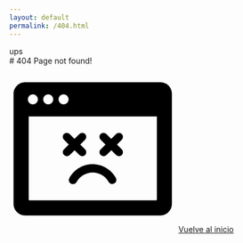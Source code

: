 ```yaml
---
layout: default
permalink: /404.html
---
```


<div class="flex flex-col justify-center min-h-screen">
  <div class="relative py-3 mx-auto sm:max-w-xl">
  <div class="space-y-4">
    <div class="text-xl text-gray-500 ">ups</div>
    <div class="text-4xl "># 404 Page not found!</div>
  </div>
  <svg height="300" width="300" xmlns="http://www.w3.org/2000/svg" viewBox="0 0 100 100"><switch><g><path d="M90.5 10.1h-81c-3.9 0-7 3.2-7 7v65.8c0 3.9 3.2 7 7 7h80.9c3.9 0 7-3.1 7-7V17.1c.1-3.9-3.1-7-6.9-7zm-58 7.2c1.7 0 3 1.4 3 3 0 1.7-1.4 3-3 3-1.7 0-3-1.4-3-3 0-1.7 1.3-3 3-3zm-9.2 0c1.7 0 3 1.4 3 3 0 1.7-1.4 3-3 3-1.7 0-3-1.4-3-3 0-1.7 1.4-3 3-3zm-9.2 0c1.7 0 3 1.4 3 3 0 1.7-1.4 3-3 3-1.7 0-3-1.4-3-3 0-1.7 1.4-3 3-3zm74.3 63c0 .3-.2.5-.5.5H12.1c-.3 0-.5-.2-.5-.5V30.6h76.8v49.7z"/><path d="M32.8 53.7c.5.5 1.1.7 1.7.7.6 0 1.2-.2 1.7-.7l2.9-2.9 2.9 2.9c.5.5 1.1.7 1.7.7.6 0 1.2-.2 1.7-.7.9-.9.9-2.5 0-3.4l-2.9-2.9 2.9-2.9c.9-.9.9-2.4 0-3.4-.9-.9-2.5-.9-3.4 0L39 44l-2.9-2.9c-.9-.9-2.5-.9-3.4 0-.9.9-.9 2.4 0 3.4l2.9 2.9-2.9 2.9c-.9.9-.9 2.4.1 3.4zM54.8 53.7c.5.5 1.1.7 1.7.7.6 0 1.2-.2 1.7-.7l2.9-2.9 2.9 2.9c.5.5 1.1.7 1.7.7.6 0 1.2-.2 1.7-.7.9-.9.9-2.5 0-3.4l-2.9-2.9 2.9-2.9c.9-.9.9-2.4 0-3.4-.9-.9-2.5-.9-3.4 0L61 44l-2.9-2.9c-.9-.9-2.5-.9-3.4 0-.9.9-.9 2.4 0 3.4l2.9 2.9-2.9 2.9c-.9.9-.9 2.4.1 3.4zM36 67.4c-.7 1.2-.3 2.7.9 3.4.4.2.8.3 1.2.3.9 0 1.7-.4 2.2-1.3 2-3.4 5.7-5.6 9.6-5.6s7.6 2.1 9.6 5.6c.7 1.2 2.2 1.6 3.4.9 1.2-.7 1.6-2.2.9-3.4-2.9-5-8.2-8.1-14-8.1S38.9 62.4 36 67.4z"/></g></switch></svg>  
    <a href="/" class="px-5 py-2.5 relative rounded group font-medium text-white inline-block">
    <span class="absolute top-0 left-0 w-full h-full rounded opacity-50 filter blur-sm bg-gradient-to-br from-yellow-600 to-red-500"></span>
    <span class="h-full w-full inset-0 absolute mt-0.5 ml-0.5 bg-gradient-to-br filter group-active:opacity-0 rounded opacity-50 from-yellow-600 to-red-500"></span>
    <span class="absolute inset-0 w-full h-full transition-all duration-200 ease-out rounded shadow-xl bg-gradient-to-br filter group-active:opacity-0 group-hover:blur-sm from-yellow-600 to-red-500"></span>
    <span class="absolute inset-0 w-full h-full transition duration-200 ease-out rounded bg-gradient-to-br to-yellow-600 from-red-500"></span>
    <span class="relative">Vuelve al inicio</span></a>
  
  </div>
</div>
